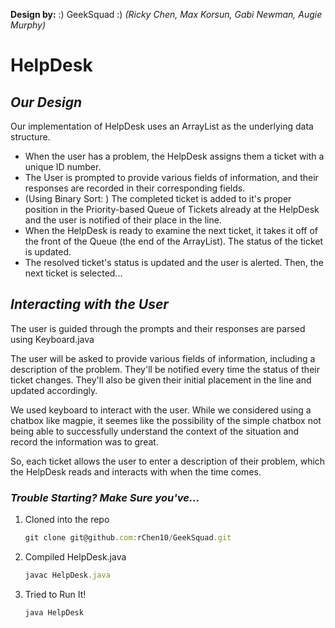 

**Design by:** :) GeekSquad :) *(Ricky Chen, Max Korsun, Gabi Newman, Augie Murphy)*

# **HelpDesk**


## __*Our Design*__
Our implementation of HelpDesk uses an ArrayList as the underlying data structure. 
* When the user has a problem, the HelpDesk assigns them a ticket with a unique ID number.
* The User is prompted to provide various fields of information, and their responses are recorded in their corresponding fields.
* (Using Binary Sort: ) The completed ticket is added to it's proper position in the Priority-based Queue of Tickets already at the HelpDesk and the user is notified of their place in the line.
* When the HelpDesk is ready to examine the next ticket, it takes it off of the front of the Queue (the end of the ArrayList). The status of the ticket is updated.
* The resolved ticket's status is updated and the user is alerted. Then, the next ticket is selected...


## __*Interacting with the User*__
The user is guided through the prompts and their responses are parsed using Keyboard.java

The user will be asked to provide various fields of information, including a description of the problem. They'll be notified every time the status of their ticket changes. They'll also be given their initial placement in the line and updated accordingly.

We used keyboard to interact with the user. While we considered using a chatbox like magpie, it seemes like the possibility of the simple chatbox not being able to successfully understand the context of the situation and record the information was to great. 

So, each ticket allows the user to enter a description of their problem, which the HelpDesk reads and interacts with when the time comes.

### __*Trouble Starting? Make Sure you've...*__
1. Cloned into the repo
	```javascript
	git clone git@github.com:rChen10/GeekSquad.git
	```
2. Compiled HelpDesk.java
	```javascript
	javac HelpDesk.java
	```
3. Tried to Run It!
	```javascript
	java HelpDesk
	```
    